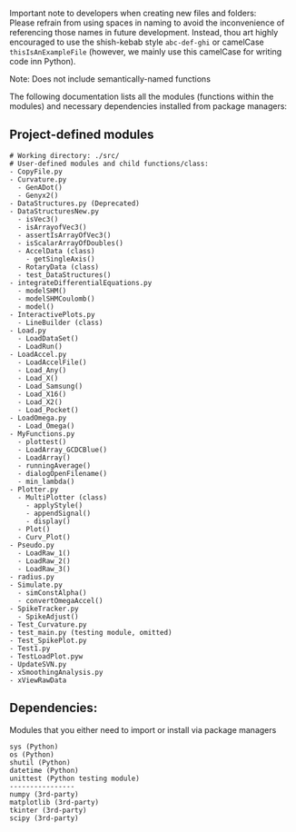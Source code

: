Important note to developers when creating new files and folders:<br> 
Please refrain from using spaces in naming to avoid the inconvenience of referencing those names in future development. Instead, thou art highly encouraged to use the shish-kebab style `abc-def-ghi` or camelCase `thisIsAnExampleFile` (however, we mainly use this camelCase for writing code inn Python).

Note: Does not include semantically-named functions

The following documentation lists all the modules (functions within the modules) and necessary dependencies installed from package managers:

## Project-defined modules
```
# Working directory: ./src/
# User-defined modules and child functions/class:
- CopyFile.py
- Curvature.py
  - GenADot()
  - Genyx2()
- DataStructures.py (Deprecated)
- DataStructuresNew.py
  - isVec3()
  - isArrayofVec3()
  - assertIsArrayOfVec3()
  - isScalarArrayOfDoubles()
  - AccelData (class)
    - getSingleAxis()
  - RotaryData (class)
  - test_DataStructures()
- integrateDifferentialEquations.py
  - modelSHM()
  - modelSHMCoulomb()
  - model()
- InteractivePlots.py
  - LineBuilder (class)
- Load.py
  - LoadDataSet()
  - LoadRun()
- LoadAccel.py
  - LoadAccelFile()
  - Load_Any()
  - Load_X()
  - Load_Samsung()
  - Load_X16()
  - Load_X2()
  - Load_Pocket()
- LoadOmega.py
  - Load_Omega()
- MyFunctions.py
  - plottest()
  - LoadArray_GCDCBlue()
  - LoadArray()
  - runningAverage()
  - dialogOpenFilename()
  - min_lambda()
- Plotter.py
  - MultiPlotter (class)
    - applyStyle()
    - appendSignal()
    - display()
  - Plot()
  - Curv_Plot()
- Pseudo.py
  - LoadRaw_1()
  - LoadRaw_2()
  - LoadRaw_3()
- radius.py
- Simulate.py
  - simConstAlpha()
  - convertOmegaAccel()
- SpikeTracker.py
  - SpikeAdjust()
- Test_Curvature.py 
- test_main.py (testing module, omitted)
- Test_SpikePlot.py
- Test1.py
- TestLoadPlot.pyw
- UpdateSVN.py
- xSmoothingAnalysis.py
- xViewRawData
```

## Dependencies: 
Modules that you either need to import or install via package managers
```
sys (Python)
os (Python)
shutil (Python)
datetime (Python)
unittest (Python testing module)
----------------
numpy (3rd-party)
matplotlib (3rd-party)
tkinter (3rd-party)
scipy (3rd-party)
```
